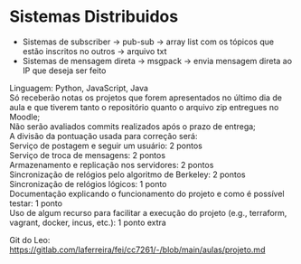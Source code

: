 # Sistemas Distribuidos

- Sistemas de subscriber -> pub-sub -> array list com os tópicos que estão inscritos no outros -> arquivo txt
- Sistemas de mensagem direta -> msgpack -> envia mensagem direta ao IP que deseja ser feito

Linguagem: Python, JavaScript, Java<br>
Só receberão notas os projetos que forem apresentados no último dia de aula e que tiverem tanto o repositório quanto o arquivo zip entregues no Moodle; <br>
Não serão avaliados commits realizados após o prazo de entrega;<br>
A divisão da pontuação usada para correção será:<br>
Serviço de postagem e seguir um usuário: 2 pontos<br>
Serviço de troca de mensagens: 2 pontos<br>
Armazenamento e replicação nos servidores: 2 pontos<br>
Sincronização de relógios pelo algoritmo de Berkeley: 2 pontos<br>
Sincronização de relógios lógicos: 1 ponto<br>
Documentação explicando o funcionamento do projeto e como é possível testar: 1 ponto<br>
Uso de algum recurso para facilitar a execução do projeto (e.g., terraform, vagrant, docker, incus, etc.): 1 ponto extra<br>

Git do Leo: https://gitlab.com/laferreira/fei/cc7261/-/blob/main/aulas/projeto.md
